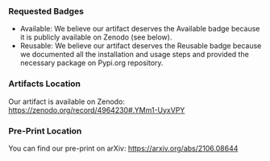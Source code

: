 ### Requested Badges

- Available: We believe our artifact deserves the Available badge because it is publicly available on Zenodo (see below).
- Reusable: We believe our artifact deserves the Reusable badge because we documented all the installation and usage steps and provided the necessary package on Pypi.org repository.

### Artifacts Location

Our artifact is available on Zenodo: https://zenodo.org/record/4964230#.YMm1-UyxVPY

### Pre-Print Location

You can find our pre-print on arXiv: https://arxiv.org/abs/2106.08644
